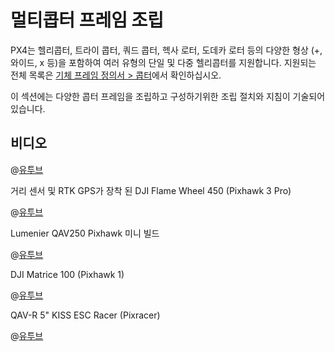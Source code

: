 # 멀티콥터 프레임 조립

PX4는 헬리콥터, 트라이 콥터, 쿼드 콥터, 헥사 로터, 도데카 로터 등의 다양한 형상 (+, 와이드, x 등)을 포함하여 여러 유형의 단일 및 다중 헬리콥터를 지원합니다. 지원되는 전체 목록은 [기체 프레임 정의서 > 콥터](../airframes/airframe_reference.md#copter)에서 확인하십시오.

이 섹션에는 다양한 콥터 프레임을 조립하고 구성하기위한 조립 절치와 지침이 기술되어 있습니다.

## 비디오

@[유투브](https://www.youtube.com/watch?v=LnUmYgAINBc&vq=hd720)

거리 센서 및 RTK GPS가 장착 된 DJI Flame Wheel 450 (Pixhawk 3 Pro)

@[유투브](https://www.youtube.com/watch?v=JovSwzoTepU)

Lumenier QAV250 Pixhawk 미니 빌드

@[유투브](http://www.youtube.com/watch?v=MZzo4DMNkug)

DJI Matrice 100 (Pixhawk 1)

@[유투브](https://www.youtube.com/watch?v=3OGs0ONemGc)

QAV-R 5" KISS ESC Racer (Pixracer)

@[유투브](https://youtu.be/wMYgqvsNEwQ)